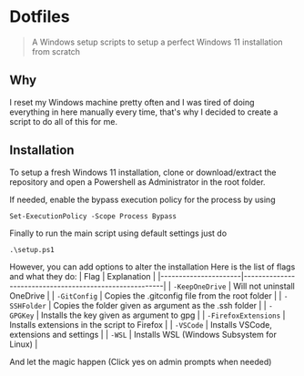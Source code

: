 # Dotfiles
> A Windows setup scripts to setup a perfect Windows 11 installation from scratch

## Why
I reset my Windows machine pretty often and I was tired of doing everything in here manually every time, that's why I decided to create a script to do all of this for me.

## Installation
To setup a fresh Windows 11 installation, clone or download/extract the repository and open a Powershell as Administrator in the root folder.

If needed, enable the bypass execution policy for the process by using
```
Set-ExecutionPolicy -Scope Process Bypass
```

Finally to run the main script using default settings just do
```
.\setup.ps1
```
However, you can add options to alter the installation
Here is the list of flags and what they do:
| Flag                 | Explanation                                            |
|----------------------|--------------------------------------------------------|
| `-KeepOneDrive`      | Will not uninstall OneDrive                            |
| `-GitConfig`         | Copies the .gitconfig file from the root folder        |
| `-SSHFolder`         | Copies the folder given as argument as the .ssh folder |
| `-GPGKey`            | Installs the key given as argument to gpg              |
| `-FirefoxExtensions` | Installs extensions in the script to Firefox           |
| `-VSCode`            | Installs VSCode, extensions and settings               |
| `-WSL`               | Installs WSL (Windows Subsystem for Linux)             |

And let the magic happen (Click yes on admin prompts when needed)

